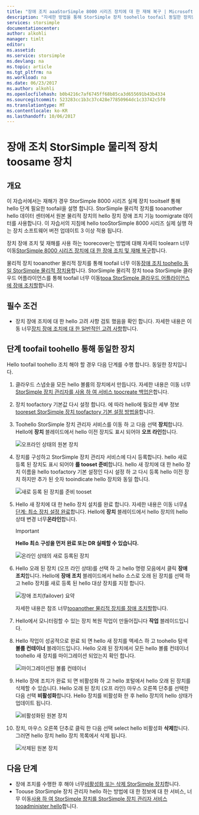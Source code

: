 ```yaml
---
title: "장애 조치 aaaStorSimple 8000 시리즈 장치에 대 한 재해 복구 | Microsoft Docs"
description: "자세한 방법을 통해 StorSimple 장치 toohello toofail 동일한 장치입니다."
services: storsimple
documentationcenter: 
author: alkohli
manager: timlt
editor: 
ms.assetid: 
ms.service: storsimple
ms.devlang: na
ms.topic: article
ms.tgt_pltfrm: na
ms.workload: na
ms.date: 06/23/2017
ms.author: alkohli
ms.openlocfilehash: b0b4216c7af6745ff68b85ca3d655691b43b4334
ms.sourcegitcommit: 523283cc1b3c37c428e77850964dc1c33742c5f0
ms.translationtype: MT
ms.contentlocale: ko-KR
ms.lasthandoff: 10/06/2017
---
```

# <a name="fail-over-your-storsimple-physical-device-toosame-device"></a>장애 조치 StorSimple 물리적 장치 toosame 장치

## <a name="overview"></a>개요

이 자습서에서는 재해가 경우 StorSimple 8000 시리즈 실제 장치 tooitself 통해 hello 단계 필요한 toofail을 설명 합니다. StorSimple 물리적 장치를 tooanother hello 데이터 센터에서 원본 물리적 장치의 hello 장치 장애 조치 기능 toomigrate 데이터를 사용합니다. 이 자습서의 지침에 hello tooStorSimple 8000 시리즈 실제 실행 하는 장치 소프트웨어 버전 업데이트 3 이상 적용 됩니다.

장치 장애 조치 및 재해를 사용 하는 toorecover는 방법에 대해 자세히 toolearn 너무 이동[StorSimple 8000 시리즈 장치에 대 한 장애 조치 및 재해 복구](storsimple-8000-device-failover-disaster-recovery.md)합니다.

물리적 장치 tooanother 물리적 장치를 통해 toofail 너무 이동[장애 조치 toohello 동일 StorSimple 물리적 장치용](storsimple-8000-device-failover-physical-device.md)합니다. StorSimple 물리적 장치 tooa StorSimple 클라우드 어플라이언스를 통해 toofail 너무 이동[tooa StorSimple 클라우드 어플라이언스에 장애 조치할](storsimple-8000-device-failover-cloud-appliance.md)합니다.


## <a name="prerequisites"></a>필수 조건

- 장치 장애 조치에 대 한 hello 고려 사항 검토 했음을 확인 합니다. 자세한 내용은 이동 너무[장치 장애 조치에 대 한 일반적인 고려 사항](storsimple-8000-device-failover-disaster-recovery.md)합니다.


## <a name="steps-toofail-over-toohello-same-device"></a>단계 toofail toohello 통해 동일한 장치

Hello toofail toohello 조치 해야 할 경우 다음 단계를 수행 합니다. 동일한 장치입니다.

1. 클라우드 스냅숏을 모든 hello 볼륨의 장치에서 만듭니다. 자세한 내용은 이동 너무[StorSimple 장치 관리자를 사용 하 여 서비스 toocreate 백업은](storsimple-8000-manage-backup-policies-u2.md)합니다.
2. 장치 toofactory 기본값 다시 설정 합니다. 에 따라 hello에 필요한 세부 정보 [tooreset StorSimple 장치 toofactory 기본 설정 방법을](storsimple-8000-manage-device-controller.md#reset-the-device-to-factory-default-settings)합니다.
3. Toohello StorSimple 장치 관리자 서비스를 이동 하 고 다음 선택 **장치**합니다. Hello에 **장치** 블레이드에서 hello 이전 장치도 표시 되어야 **오프 라인**합니다.

    ![오프라인 상태의 원본 장치](./media/storsimple-8000-device-failover-disaster-recovery/failover-single-dev2.png)

4. 장치를 구성하고 StorSimple 장치 관리자 서비스에 다시 등록합니다. hello 새로 등록 된 장치도 표시 되어야 **를 tooset 준비**합니다. hello 새 장치에 대 한 hello 장치 이름을 hello toofactory 기본 설정인 다시 설정 하 고 다시 등록 hello 이전 장치 하지만 추가 된 숫자 tooindicate hello 장치와 동일 합니다.

    ![새로 등록 된 장치를 준비 tooset](./media/storsimple-8000-device-failover-disaster-recovery/failover-single-dev3.png)
5. Hello 새 장치에 대 한 hello 장치 설치를 완료 합니다. 자세한 내용은 이동 너무[4 단계: 최소 장치 설정 완료](storsimple-8000-deployment-walkthrough-u2.md#step-4-complete-minimum-device-setup)합니다. Hello에 **장치** 블레이드에서 hello 장치의 hello 상태 변경 너무**온라인**합니다.

   > [!IMPORTANT]
   > **Hello 최소 구성을 먼저 완료 또는 DR 실패할 수 있습니다.**

    ![온라인 상태의 새로 등록된 장치](./media/storsimple-8000-device-failover-disaster-recovery/failover-single-dev7.png)

6. Hello 오래 된 장치 (오프 라인 상태)를 선택 하 고 hello 명령 모음에서 클릭 **장애 조치**합니다. Hello에 **장애 조치** 블레이드에서 hello 소스로 오래 된 장치를 선택 하 고 hello 장치를 새로 등록 된 hello 대상 장치를 지정 합니다.

    ![장애 조치(failover) 요약](./media/storsimple-8000-device-failover-disaster-recovery/failover-single-dev11.png)

    자세한 내용은 참조 너무[tooanother 물리적 장치를 장애 조치할](#fail-over-to-another-physical-device)합니다.

7. Hello에서 모니터링할 수 있는 장치 복원 작업이 만들어집니다 **작업** 블레이드입니다.

8. Hello 작업이 성공적으로 완료 되 면 hello 새 장치를 액세스 하 고 toohello 탐색 **볼륨 컨테이너** 블레이드입니다. Hello 오래 된 장치에서 모든 hello 볼륨 컨테이너 toohello 새 장치를 마이그레이션 되었는지 확인 합니다.

   ![마이그레이션된 볼륨 컨테이너](./media/storsimple-8000-device-failover-disaster-recovery/failover-single-dev13.png)

9. Hello 장애 조치가 완료 되 면 비활성화 하 고 hello 포털에서 hello 오래 된 장치를 삭제할 수 있습니다. Hello 오래 된 장치 (오프 라인) 마우스 오른쪽 단추를 선택한 다음 선택 **비활성화**합니다. Hello 장치를 비활성화 한 후 hello 장치의 hello 상태가 업데이트 됩니다.

     ![비활성화된 원본 장치](./media/storsimple-8000-device-failover-disaster-recovery/failover-single-dev14.png)

10. 장치, 마우스 오른쪽 단추로 클릭 한 다음 선택 select hello 비활성화 **삭제**합니다. 그러면 hello 장치 hello 장치 목록에서 삭제 됩니다.

    ![삭제된 원본 장치](./media/storsimple-8000-device-failover-disaster-recovery/failover-single-dev15.png)



## <a name="next-steps"></a>다음 단계

* 장애 조치를 수행한 후 해야 너무[비활성화 또는 삭제 StorSimple 장치](storsimple-8000-deactivate-and-delete-device.md)합니다.
* Toouse StorSimple 장치 관리자 hello 하는 방법에 대 한 정보에 대 한 서비스, 너무 이동[사용 하 여 StorSimple 장치를 StorSimple 장치 관리자 서비스 tooadminister hello](storsimple-8000-manager-service-administration.md)합니다.

